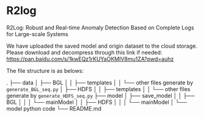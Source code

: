 # R2log
R2Log: Robust and Real-time Anomaly Detection Based on Complete Logs for Large-scale Systems


We have uploaded the saved model and origin dataset to the cloud storage. Please download and decompress through this link if needed:
https://pan.baidu.com/s/1kwEQz1rKUYaOKMIV8mu1ZA?pwd=auhz 

The file structure is as belows:

.
├── data
│   ├── BGL
│   │   ├── templates
│   │   └── other files generate by ```generate_BGL_seq.py```
│   ├── HDFS
│   │   ├── templates
│   │   └── other files generate by ```generate_HDFS_seq.py```
├── model
│   ├── save_model
│   │   ├── BGL
│   │   │   └── mainModel
│   │   ├── HDFS
│   │   │   └── mainModel
│   └── model python code
└── README.md

